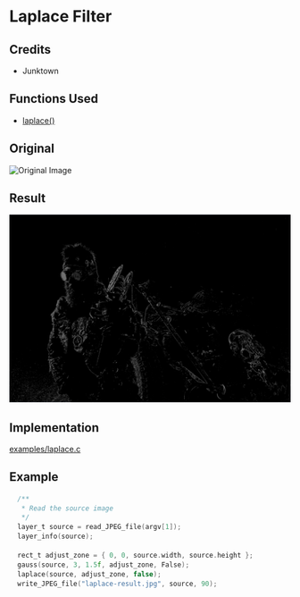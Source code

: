 # Laplace Filter

## Credits

* Junktown

## Functions Used

- [laplace()](../../../laplace.c)

## Original 
![Original Image](IMG_1612.JPG)

## Result
![Comics Result](laplace-result.jpg)

## Implementation

[examples/laplace.c](../../../examples/laplace.c)

## Example
```c
  /**
   * Read the source image
   */
  layer_t source = read_JPEG_file(argv[1]);
  layer_info(source);

  rect_t adjust_zone = { 0, 0, source.width, source.height };
  gauss(source, 3, 1.5f, adjust_zone, False);
  laplace(source, adjust_zone, false);
  write_JPEG_file("laplace-result.jpg", source, 90);
```

